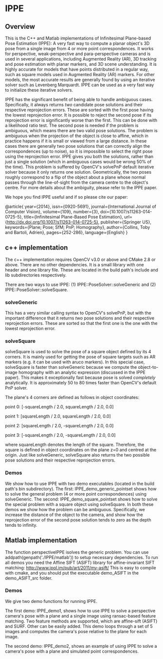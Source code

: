 # IPPE
## Overview
This is the C++ and Matlab implementations of Infinitesimal Plane-based Pose Estimation (IPPE): A very fast way to compute a planar object's 3D pose from a single image from 4 or more point correspondences. It works for perspective, weak-perspective and para-perspective cameras and is used in several applications, including Augmented Reality (AR), 3D tracking and pose estimation with planar markers, and 3D scene understanding. It is highly accurate for models that have points distributed in a regular way, such as square models used in Augmented Reality (AR) markers. For other models, the most accurate results are generally found by using an iterative solver such as Levenberg Marquardt. IPPE can be used as a very fast way to initialize these iterative solvers.   

IPPE has the significant benefit of being able to handle ambiguous cases. Specifically, it always returns *two* candidate pose solutions and their respective reprojection errors. These are sorted with the first pose having the lowest reprojection error. It is possible to reject the second pose if its reprojection error is significantly worse than the first. This can be done with a likelihood ratio test. The second pose is needed if the problem is ambiguous, which means there are two valid pose solutions. The problem is ambiguous when the projection of the object is close to affine, which in practice happens if it is small or viewed from a large distance. In these cases there are generally two pose solutions that can correctly align the correspondences (up to noise), so it is impossible to select the right pose using the reprojection error. IPPE gives you both the solutions, rather than just a single solution (which in ambiguous cases would be wrong 50% of the time). This problem is suffered by OpenCV's solvePnP default iterative solver because it only returns one solution. Geometrically, the two poses roughly correspond to a flip of the object about a plane whose normal passes through the line-of-sight from the camera centre to the object's centre. For more details about the ambiguity, please refer to the IPPE paper.

We hope you find IPPE useful and if so please cite our paper:

@article{
year={2014},
issn={0920-5691},
journal={International Journal of Computer Vision},
volume={109},
number={3},
doi={10.1007/s11263-014-0725-5},
title={Infinitesimal Plane-Based Pose Estimation},
url={http://dx.doi.org/10.1007/s11263-014-0725-5},
publisher={Springer US},
keywords={Plane; Pose; SfM; PnP; Homography},
author={Collins, Toby and Bartoli, Adrien},
pages={252-286},
language={English}
}

## c++ implementation
The c++ implementation requires OpenCV v3.0 or above and CMake 2.8 or above. There are no other dependencies. It is a small library with one header and one library file. These are located in the build path's include and lib subdirectories respectively.

There are two ways to use IPPE: (1) IPPE::PoseSolver::solveGeneric and (2) IPPE::PoseSolver::solveSquare.

### solveGeneric
 This has a very similar calling syntax to OpenCV's solvePnP, but with the important difference that it returns *two*
 pose solutions and their respective reprojection errors. These are sorted so that the first one is the one with the lowest reprojection error.

### solveSquare
 solveSquare is used to solve the pose of a square object defined by its 4 corners. It is mainly used for getting the pose of square targets such as AR markers (e.g. it can be used with aruco markers). In this special case, solveSquare is faster than solveGeneric because we compute the object-to-image homography with an analytic expression (discussed in the IPPE paper). This makes it exceptionally fast because pose is solved *completely* analytically. It is approximately 50 to 80 times faster than OpenCV's default PnP solver.
 
The plane's 4 corners are defined as follows in object coordinates:

point 0: [-squareLength / 2.0, squareLength / 2.0, 0.0]

point 1: [squareLength / 2.0, squareLength / 2.0, 0.0]

point 2: [squareLength / 2.0, -squareLength / 2.0, 0.0]

point 3: [-squareLength / 2.0, -squareLength / 2.0, 0.0]

 where squareLength denotes the length of the square. Therefore, the square is defined in object coordinates on the plane z=0 and centred at the origin.
 Just like solveGeneric, solveSquare also returns the two possible pose solutions and their respective reprojection errors.

### Demos
We show how to use IPPE with two demo executables (located in the build path's bin subdirectory). The first: IPPE_demo_generic_pointset shows how to solve the general problem (4 or more point correspondences) using solveGeneric. The second: IPPE_demo_square_pointset shows how to solve the special problem with a square object using solveSquare. In both these demos we show how the problem can be ambiguous. Specifically, we increase the distance of the object to the camera, and show how the reprojection error of the second pose solution tends to zero as the depth tends to infinity.

## Matlab implementation
The function perspectiveIPPE isolves the generic problem. You can use addpath(genpath('./IPPE/matlab')) to setup necessary dependencies. To run all demos you need the Affine SIFT (ASIFT) library for affine-invariant SIFT matching: http://www.ipol.im/pub/art/2011/my-asift/ This is easy to compile with cmake, and you should put the executable demo_ASIFT in the demo_ASIFT_src folder.

### Demos
We give two demo functions for running IPPE.

The first demo: IPPE_demo1, shows how to use IPPE to solve a perspective camera's pose with a plane and a single image using ransac-based feature matching. Two feature methods are supported, which are affine-sift (ASIFT) and SURF. Other can be easily added. This demo loops through a set of 5 images and computes the camera's pose relative to the plane for each image.

The second demo: IPPE_demo2, shows an example of using IPPE to solve a camera's pose with a plane and simulated point correspondences.
